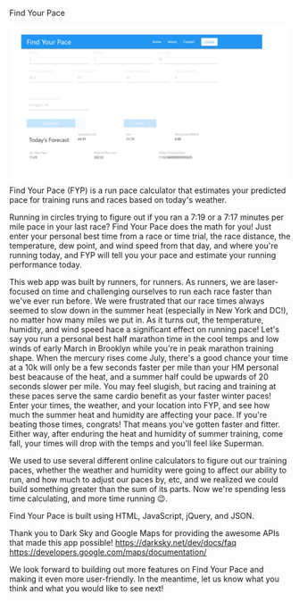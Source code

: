 Find Your Pace

<img src="./assets/Images/fypScreenshots.jpg" alt="Project Screenshot" width="1000px">
Find Your Pace (FYP) is a run pace calculator that estimates your predicted pace for training runs and races based on today's weather.

Running in circles trying to figure out if you ran a 7:19 or a 7:17 minutes per mile pace in your last race? Find Your Pace does the math for you! Just enter your personal best time from a race or time trial, the race distance, the temperature, dew point, and wind speed from that day, and where you're running today, and FYP will tell you your pace and estimate your running performance today.

This web app was built by runners, for runners. As runners, we are laser-focused on time and challenging ourselves to run each race faster than we've ever run before. We were frustrated that our race times always seemed to slow down in the summer heat (especially in New York and DC!), no matter how many miles we put in. As it turns out, the temperature, humidity, and wind speed hace a significant effect on running pace! Let's say you run a personal best half marathon time in the cool temps and low winds of early March in Brooklyn while you're in peak marathon training shape. When the mercury rises come July, there's a good chance your time at a 10k will only be a few seconds faster per mile than your HM personal best beacause of the heat, and a summer half could be upwards of 20 seconds slower per mile. You may feel slugish, but racing and training at these paces serve the same cardio benefit as your faster winter paces! Enter your times, the weather, and your location into FYP, and see how much the summer heat and humidity are affecting your pace. If you're beating those times, congrats! That means you've gotten faster and fitter. Either way, after enduring the heat and humidity of summer training, come fall, your times will drop with the temps and you'll feel like Superman.

We used to use several different online calculators to figure out our training paces, whether the weather and humidity were going to affect our ability to run, and how much to adjust our paces by, etc, and we realized we could build something greater than the sum of its parts. Now we're spending less time calculating, and more time running 😉.

Find Your Pace is built using HTML, JavaScript, jQuery, and JSON.

Thank you to Dark Sky and Google Maps for providing the awesome APIs that made this app possible! https://darksky.net/dev/docs/faq https://developers.google.com/maps/documentation/

We look forward to building out more features on Find Your Pace and making it even more user-friendly. In the meantime, let us know what you think and what you would like to see next!
